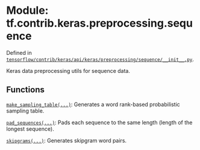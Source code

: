 <div itemscope itemtype="http://developers.google.com/ReferenceObject">
<meta itemprop="name" content="tf.contrib.keras.preprocessing.sequence" />
</div>

# Module: tf.contrib.keras.preprocessing.sequence



Defined in [`tensorflow/contrib/keras/api/keras/preprocessing/sequence/__init__.py`](https://www.tensorflow.org/code/tensorflow/contrib/keras/api/keras/preprocessing/sequence/__init__.py).

Keras data preprocessing utils for sequence data.

## Functions

[`make_sampling_table(...)`](../../../../tf/contrib/keras/preprocessing/sequence/make_sampling_table.md): Generates a word rank-based probabilistic sampling table.

[`pad_sequences(...)`](../../../../tf/contrib/keras/preprocessing/sequence/pad_sequences.md): Pads each sequence to the same length (length of the longest sequence).

[`skipgrams(...)`](../../../../tf/contrib/keras/preprocessing/sequence/skipgrams.md): Generates skipgram word pairs.

